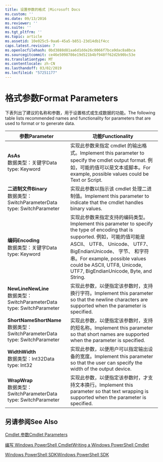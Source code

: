 ```yaml
---
title: 设置参数的格式 |Microsoft Docs
ms.custom: ''
ms.date: 09/13/2016
ms.reviewer: ''
ms.suite: ''
ms.tgt_pltfrm: ''
ms.topic: article
ms.assetid: 10e025c5-9aa6-45a5-b851-23d14db1f4cc
caps.latest.revision: 7
ms.openlocfilehash: 0bd3888d81aa6d1dde26c0066f7bca9dac8a8bca
ms.sourcegitcommit: ce46e5098786e19d521b4bf948ff62d2b90bc53e
ms.translationtype: MT
ms.contentlocale: zh-CN
ms.lasthandoff: 03/02/2019
ms.locfileid: "57251177"
---
```

# <a name="format-parameters"></a><span data-ttu-id="19934-102">格式参数</span><span class="sxs-lookup"><span data-stu-id="19934-102">Format Parameters</span></span>

<span data-ttu-id="19934-103">下表列出了建议的名称和参数，用于设置格式或生成数据的功能。</span><span class="sxs-lookup"><span data-stu-id="19934-103">The following table lists recommended names and functionality for parameters that are used to format or to generate data.</span></span>

|<span data-ttu-id="19934-104">参数</span><span class="sxs-lookup"><span data-stu-id="19934-104">Parameter</span></span>|<span data-ttu-id="19934-105">功能</span><span class="sxs-lookup"><span data-stu-id="19934-105">Functionality</span></span>|
|---|---|
|<span data-ttu-id="19934-106">**As**</span><span class="sxs-lookup"><span data-stu-id="19934-106">**As**</span></span><br><span data-ttu-id="19934-107">数据类型：关键字</span><span class="sxs-lookup"><span data-stu-id="19934-107">Data type: Keyword</span></span>|<span data-ttu-id="19934-108">实现此参数来指定 cmdlet 的输出格式。</span><span class="sxs-lookup"><span data-stu-id="19934-108">Implement this parameter to specify the cmdlet output format.</span></span> <span data-ttu-id="19934-109">例如，可能的值可以是文本或脚本。</span><span class="sxs-lookup"><span data-stu-id="19934-109">For example, possible values could be Text or Script.</span></span>|
|<span data-ttu-id="19934-110">**二进制文件**</span><span class="sxs-lookup"><span data-stu-id="19934-110">**Binary**</span></span><br><span data-ttu-id="19934-111">数据类型：SwitchParameter</span><span class="sxs-lookup"><span data-stu-id="19934-111">Data type: SwitchParameter</span></span>|<span data-ttu-id="19934-112">实现此参数以指示该 cmdlet 处理二进制值。</span><span class="sxs-lookup"><span data-stu-id="19934-112">Implement this parameter to indicate that the cmdlet handles binary values.</span></span>|
|<span data-ttu-id="19934-113">**编码**</span><span class="sxs-lookup"><span data-stu-id="19934-113">**Encoding**</span></span><br><span data-ttu-id="19934-114">数据类型：关键字</span><span class="sxs-lookup"><span data-stu-id="19934-114">Data type: Keyword</span></span>|<span data-ttu-id="19934-115">实现此参数来指定支持的编码类型。</span><span class="sxs-lookup"><span data-stu-id="19934-115">Implement this parameter to specify the type of encoding that is supported.</span></span> <span data-ttu-id="19934-116">例如，可能的值可能是 ASCII、 UTF8、 Unicode、 UTF7、 BigEndianUnicode、 字节、 和字符串。</span><span class="sxs-lookup"><span data-stu-id="19934-116">For example, possible values could be ASCII, UTF8, Unicode, UTF7, BigEndianUnicode, Byte, and String.</span></span>|
|<span data-ttu-id="19934-117">**NewLine**</span><span class="sxs-lookup"><span data-stu-id="19934-117">**NewLine**</span></span><br><span data-ttu-id="19934-118">数据类型：SwitchParameter</span><span class="sxs-lookup"><span data-stu-id="19934-118">Data type: SwitchParameter</span></span>|<span data-ttu-id="19934-119">实现此参数，以便指定该参数时，支持换行字符。</span><span class="sxs-lookup"><span data-stu-id="19934-119">Implement this parameter so that the newline characters are supported when the parameter is specified.</span></span>|
|<span data-ttu-id="19934-120">**ShortName**</span><span class="sxs-lookup"><span data-stu-id="19934-120">**ShortName**</span></span><br><span data-ttu-id="19934-121">数据类型：SwitchParameter</span><span class="sxs-lookup"><span data-stu-id="19934-121">Data type: SwitchParameter</span></span>|<span data-ttu-id="19934-122">实现此参数，以便指定该参数时，支持的短名称。</span><span class="sxs-lookup"><span data-stu-id="19934-122">Implement this parameter so that short names are supported when the parameter is specified.</span></span>|
|<span data-ttu-id="19934-123">**Width**</span><span class="sxs-lookup"><span data-stu-id="19934-123">**Width**</span></span><br><span data-ttu-id="19934-124">数据类型：Int32</span><span class="sxs-lookup"><span data-stu-id="19934-124">Data type: Int32</span></span>|<span data-ttu-id="19934-125">实现此参数，以便用户可以指定输出设备的宽度。</span><span class="sxs-lookup"><span data-stu-id="19934-125">Implement this parameter so that the user can specify the width of the output device.</span></span>|
|<span data-ttu-id="19934-126">**Wrap**</span><span class="sxs-lookup"><span data-stu-id="19934-126">**Wrap**</span></span><br><span data-ttu-id="19934-127">数据类型：SwitchParameter</span><span class="sxs-lookup"><span data-stu-id="19934-127">Data type: SwitchParameter</span></span>|<span data-ttu-id="19934-128">实现此参数，以便指定该参数时，才支持文本换行。</span><span class="sxs-lookup"><span data-stu-id="19934-128">Implement this parameter so that text wrapping is supported when the parameter is specified.</span></span>|
## <a name="see-also"></a><span data-ttu-id="19934-129">另请参阅</span><span class="sxs-lookup"><span data-stu-id="19934-129">See Also</span></span>

[<span data-ttu-id="19934-130">Cmdlet 参数</span><span class="sxs-lookup"><span data-stu-id="19934-130">Cmdlet Parameters</span></span>](./cmdlet-parameters.md)

[<span data-ttu-id="19934-131">编写 Windows PowerShell Cmdlet</span><span class="sxs-lookup"><span data-stu-id="19934-131">Writing a Windows PowerShell Cmdlet</span></span>](./writing-a-windows-powershell-cmdlet.md)

[<span data-ttu-id="19934-132">Windows PowerShell SDK</span><span class="sxs-lookup"><span data-stu-id="19934-132">Windows PowerShell SDK</span></span>](../windows-powershell-reference.md)
